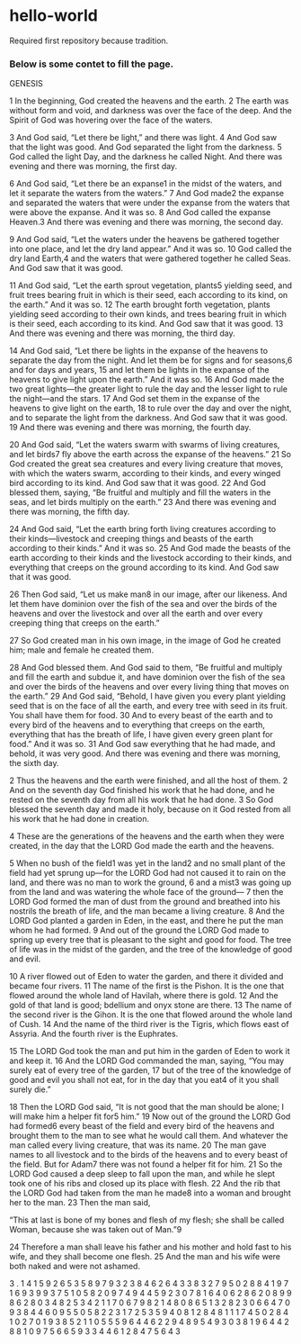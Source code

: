 # hello-world
Required first repository because tradition.

### Below is some contet to fill the page.

GENESIS

1 In the beginning, God created the heavens and the earth. 2 The earth was without form and void, and darkness was over the face of the deep. And the Spirit of God was hovering over the face of the waters.

3 And God said, “Let there be light,” and there was light. 4 And God saw that the light was good. And God separated the light from the darkness. 5 God called the light Day, and the darkness he called Night. And there was evening and there was morning, the first day.

6 And God said, “Let there be an expanse1 in the midst of the waters, and let it separate the waters from the waters.” 7 And God made2 the expanse and separated the waters that were under the expanse from the waters that were above the expanse. And it was so. 8 And God called the expanse Heaven.3 And there was evening and there was morning, the second day.

9 And God said, “Let the waters under the heavens be gathered together into one place, and let the dry land appear.” And it was so. 10 God called the dry land Earth,4 and the waters that were gathered together he called Seas. And God saw that it was good.

11 And God said, “Let the earth sprout vegetation, plants5 yielding seed, and fruit trees bearing fruit in which is their seed, each according to its kind, on the earth.” And it was so. 12 The earth brought forth vegetation, plants yielding seed according to their own kinds, and trees bearing fruit in which is their seed, each according to its kind. And God saw that it was good. 13 And there was evening and there was morning, the third day.

14 And God said, “Let there be lights in the expanse of the heavens to separate the day from the night. And let them be for signs and for seasons,6 and for days and years, 15 and let them be lights in the expanse of the heavens to give light upon the earth.” And it was so. 16 And God made the two great lights—the greater light to rule the day and the lesser light to rule the night—and the stars. 17 And God set them in the expanse of the heavens to give light on the earth, 18 to rule over the day and over the night, and to separate the light from the darkness. And God saw that it was good. 19 And there was evening and there was morning, the fourth day.

20 And God said, “Let the waters swarm with swarms of living creatures, and let birds7 fly above the earth across the expanse of the heavens.” 21 So God created the great sea creatures and every living creature that moves, with which the waters swarm, according to their kinds, and every winged bird according to its kind. And God saw that it was good. 22 And God blessed them, saying, “Be fruitful and multiply and fill the waters in the seas, and let birds multiply on the earth.” 23 And there was evening and there was morning, the fifth day.

24 And God said, “Let the earth bring forth living creatures according to their kinds—livestock and creeping things and beasts of the earth according to their kinds.” And it was so. 25 And God made the beasts of the earth according to their kinds and the livestock according to their kinds, and everything that creeps on the ground according to its kind. And God saw that it was good.

26 Then God said, “Let us make man8 in our image, after our likeness. And let them have dominion over the fish of the sea and over the birds of the heavens and over the livestock and over all the earth and over every creeping thing that creeps on the earth.”

27 	So God created man in his own image,
      in the image of God he created him;
      male and female he created them.

28 And God blessed them. And God said to them, “Be fruitful and multiply and fill the earth and subdue it, and have dominion over the fish of the sea and over the birds of the heavens and over every living thing that moves on the earth.” 29 And God said, “Behold, I have given you every plant yielding seed that is on the face of all the earth, and every tree with seed in its fruit. You shall have them for food. 30 And to every beast of the earth and to every bird of the heavens and to everything that creeps on the earth, everything that has the breath of life, I have given every green plant for food.” And it was so. 31 And God saw everything that he had made, and behold, it was very good. And there was evening and there was morning, the sixth day.

2 Thus the heavens and the earth were finished, and all the host of them. 2 And on the seventh day God finished his work that he had done, and he rested on the seventh day from all his work that he had done. 3 So God blessed the seventh day and made it holy, because on it God rested from all his work that he had done in creation.

4 	These are the generations
    of the heavens and the earth when they were created,
    in the day that the LORD God made the earth and the heavens.

5 When no bush of the field1 was yet in the land2 and no small plant of the field had yet sprung up—for the LORD God had not caused it to rain on the land, and there was no man to work the ground, 6 and a mist3 was going up from the land and was watering the whole face of the ground— 7 then the LORD God formed the man of dust from the ground and breathed into his nostrils the breath of life, and the man became a living creature. 8 And the LORD God planted a garden in Eden, in the east, and there he put the man whom he had formed. 9 And out of the ground the LORD God made to spring up every tree that is pleasant to the sight and good for food. The tree of life was in the midst of the garden, and the tree of the knowledge of good and evil.

10 A river flowed out of Eden to water the garden, and there it divided and became four rivers. 11 The name of the first is the Pishon. It is the one that flowed around the whole land of Havilah, where there is gold. 12 And the gold of that land is good; bdellium and onyx stone are there. 13 The name of the second river is the Gihon. It is the one that flowed around the whole land of Cush. 14 And the name of the third river is the Tigris, which flows east of Assyria. And the fourth river is the Euphrates.

15 The LORD God took the man and put him in the garden of Eden to work it and keep it. 16 And the LORD God commanded the man, saying, “You may surely eat of every tree of the garden, 17 but of the tree of the knowledge of good and evil you shall not eat, for in the day that you eat4 of it you shall surely die.”

18 Then the LORD God said, “It is not good that the man should be alone; I will make him a helper fit for5 him.” 19 Now out of the ground the LORD God had formed6 every beast of the field and every bird of the heavens and brought them to the man to see what he would call them. And whatever the man called every living creature, that was its name. 20 The man gave names to all livestock and to the birds of the heavens and to every beast of the field. But for Adam7 there was not found a helper fit for him. 21 So the LORD God caused a deep sleep to fall upon the man, and while he slept took one of his ribs and closed up its place with flesh. 22 And the rib that the LORD God had taken from the man he made8 into a woman and brought her to the man. 23 Then the man said,

“This at last is bone of my bones
  and flesh of my flesh;
she shall be called Woman,
  because she was taken out of Man.”9

24 Therefore a man shall leave his father and his mother and hold fast to his wife, and they shall become one flesh. 25 And the man and his wife were both naked and were not ashamed.

3
.
1
4
1
5
9
2
6
5
3
5
8
9
7
9
3
2
3
8
4
6
2
6
4
3
3
8
3
2
7
9
5
0
2
8
8
4
1
9
7
1
6
9
3
9
9
3
7
5
1
0
5
8
2
0
9
7
4
9
4
4
5
9
2
3
0
7
8
1
6
4
0
6
2
8
6
2
0
8
9
9
8
6
2
8
0
3
4
8
2
5
3
4
2
1
1
7
0
6
7
9
8
2
1
4
8
0
8
6
5
1
3
2
8
2
3
0
6
6
4
7
0
9
3
8
4
4
6
0
9
5
5
0
5
8
2
2
3
1
7
2
5
3
5
9
4
0
8
1
2
8
4
8
1
1
1
7
4
5
0
2
8
4
1
0
2
7
0
1
9
3
8
5
2
1
1
0
5
5
5
9
6
4
4
6
2
2
9
4
8
9
5
4
9
3
0
3
8
1
9
6
4
4
2
8
8
1
0
9
7
5
6
6
5
9
3
3
4
4
6
1
2
8
4
7
5
6
4
3













































































































































































































































































































































































































































































































































































































